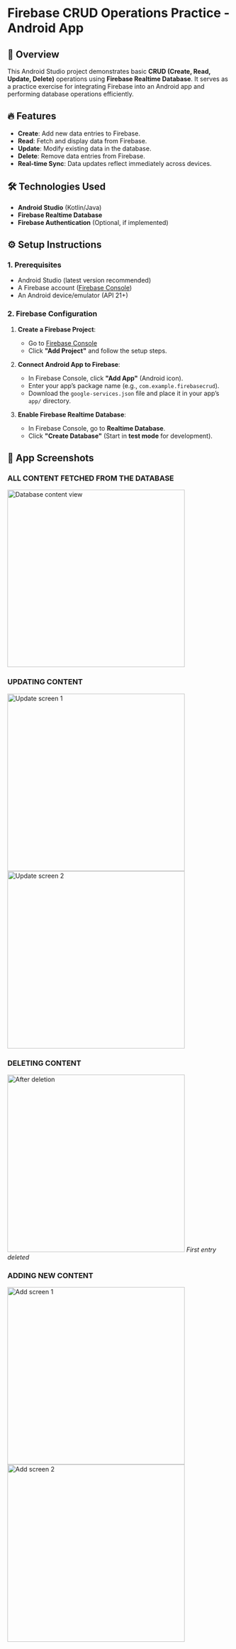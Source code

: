 # Firebase CRUD Operations Practice - Android App  

## 📝 Overview  
This Android Studio project demonstrates basic **CRUD (Create, Read, Update, Delete)** operations using **Firebase Realtime Database**. It serves as a practice exercise for integrating Firebase into an Android app and performing database operations efficiently.  

## 🔥 Features  
- **Create**: Add new data entries to Firebase.  
- **Read**: Fetch and display data from Firebase.  
- **Update**: Modify existing data in the database.  
- **Delete**: Remove data entries from Firebase.  
- **Real-time Sync**: Data updates reflect immediately across devices.  

## 🛠️ Technologies Used  
- **Android Studio** (Kotlin/Java)  
- **Firebase Realtime Database**  
- **Firebase Authentication** (Optional, if implemented)  

## ⚙️ Setup Instructions  

### 1. **Prerequisites**  
- Android Studio (latest version recommended)  
- A Firebase account ([Firebase Console](https://console.firebase.google.com/))  
- An Android device/emulator (API 21+)  

### 2. **Firebase Configuration**  
1. **Create a Firebase Project**:  
   - Go to [Firebase Console](https://console.firebase.google.com/)  
   - Click **"Add Project"** and follow the setup steps.  

2. **Connect Android App to Firebase**:  
   - In Firebase Console, click **"Add App"** (Android icon).  
   - Enter your app’s package name (e.g., `com.example.firebasecrud`).  
   - Download the `google-services.json` file and place it in your app’s `app/` directory.  

3. **Enable Firebase Realtime Database**:  
   - In Firebase Console, go to **Realtime Database**.  
   - Click **"Create Database"** (Start in **test mode** for development).   


## 📱 App Screenshots

### ALL CONTENT FETCHED FROM THE DATABASE
<img src="https://github.com/user-attachments/assets/6b405628-db7c-4773-852d-1d151acbff4a" height="400" alt="Database content view" />

### UPDATING CONTENT
  <img src="https://github.com/user-attachments/assets/cb93c3db-1811-4ad8-a2ca-b430018c0b09"  height="400" alt="Update screen 1" />
  <img src="https://github.com/user-attachments/assets/8f911ddd-fc43-4586-9ac7-6c08bfd75d1e"  height="400" alt="Update screen 2" />


### DELETING CONTENT
<img src="https://github.com/user-attachments/assets/6118d801-7d6d-4e06-9b01-b160412c7b2c"  height="400" alt="After deletion" />
<em>First entry deleted</em>

### ADDING NEW CONTENT

   <img src="https://github.com/user-attachments/assets/1aeb799c-19d0-4ea7-bfb6-5ec615784693" height="400" alt="Add screen 1" />
  <img src="https://github.com/user-attachments/assets/3ea789c8-c569-4200-854a-5982529e6e5d"  height="400" alt="Add screen 2" />






